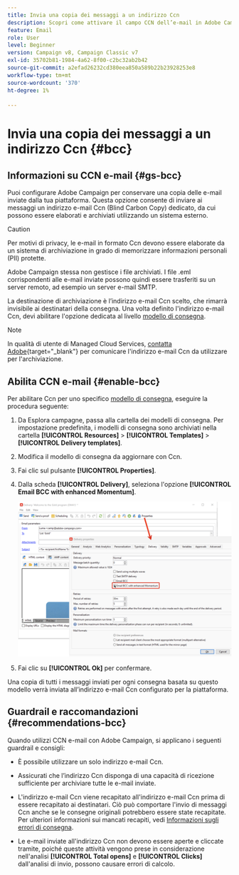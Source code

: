 ```yaml
---
title: Invia una copia dei messaggi a un indirizzo Ccn
description: Scopri come attivare il campo CCN dell’e-mail in Adobe Campaign
feature: Email
role: User
level: Beginner
version: Campaign v8, Campaign Classic v7
exl-id: 35702b81-1984-4a62-8f00-c2bc32ab2b42
source-git-commit: a2efad26232cd380eea850a589b22b23928253e8
workflow-type: tm+mt
source-wordcount: '370'
ht-degree: 1%

---
```


# Invia una copia dei messaggi a un indirizzo Ccn {#bcc}

<!--
>[!NOTE]
>
>This capability is available starting Campaign v8.3. To check your version, refer to [this section](../start/compatibility-matrix.md#how-to-check-your-campaign-version-and-buildversion)-->

## Informazioni su CCN e-mail {#gs-bcc}

Puoi configurare Adobe Campaign per conservare una copia delle e-mail inviate dalla tua piattaforma. Questa opzione consente di inviare ai messaggi un indirizzo e-mail Ccn (Blind Carbon Copy) dedicato, da cui possono essere elaborati e archiviati utilizzando un sistema esterno.

>[!CAUTION]
>
>Per motivi di privacy, le e-mail in formato Ccn devono essere elaborate da un sistema di archiviazione in grado di memorizzare informazioni personali (PII) protette.

Adobe Campaign stessa non gestisce i file archiviati. I file .eml corrispondenti alle e-mail inviate possono quindi essere trasferiti su un server remoto, ad esempio un server e-mail SMTP.

La destinazione di archiviazione è l’indirizzo e-mail Ccn scelto, che rimarrà invisibile ai destinatari della consegna. Una volta definito l&#39;indirizzo e-mail Ccn, devi abilitare l&#39;opzione dedicata al livello [modello di consegna](create-templates.md).

>[!NOTE]
>
>In qualità di utente di Managed Cloud Services, [contatta Adobe](../start/campaign-faq.md#support){target="_blank"} per comunicare l&#39;indirizzo e-mail Ccn da utilizzare per l&#39;archiviazione.

## Abilita CCN e-mail {#enable-bcc}

Per abilitare Ccn per uno specifico [modello di consegna](create-templates.md), eseguire la procedura seguente:

1. Da Esplora campagne, passa alla cartella dei modelli di consegna. Per impostazione predefinita, i modelli di consegna sono archiviati nella cartella **[!UICONTROL Resources]** > **[!UICONTROL Templates]** > **[!UICONTROL Delivery templates]**.
1. Modifica il modello di consegna da aggiornare con Ccn.
1. Fai clic sul pulsante **[!UICONTROL Properties]**.
1. Dalla scheda **[!UICONTROL Delivery]**, seleziona l&#39;opzione **[!UICONTROL Email BCC with enhanced Momentum]**.

   ![](assets/email-bcc.png)

1. Fai clic su **[!UICONTROL Ok]** per confermare.

Una copia di tutti i messaggi inviati per ogni consegna basata su questo modello verrà inviata all’indirizzo e-mail Ccn configurato per la piattaforma.

## Guardrail e raccomandazioni {#recommendations-bcc}

Quando utilizzi CCN e-mail con Adobe Campaign, si applicano i seguenti guardrail e consigli:

* È possibile utilizzare un solo indirizzo e-mail Ccn.

* Assicurati che l’indirizzo Ccn disponga di una capacità di ricezione sufficiente per archiviare tutte le e-mail inviate.

* L&#39;indirizzo e-mail Ccn <!--with Enhanced MTA--> viene recapitato all&#39;indirizzo e-mail Ccn prima di essere recapitato ai destinatari. Ciò può comportare l&#39;invio di messaggi Ccn anche se le consegne originali potrebbero essere state recapitate. Per ulteriori informazioni sui mancati recapiti, vedi [Informazioni sugli errori di consegna](delivery-failures.md).

* Le e-mail inviate all&#39;indirizzo Ccn non devono essere aperte e cliccate tramite, poiché queste attività vengono prese in considerazione nell&#39;analisi **[!UICONTROL Total opens]** e **[!UICONTROL Clicks]** dall&#39;analisi di invio, possono causare errori di calcolo.

<!--Only successfully sent emails are taken in account, bounces are not.-->
